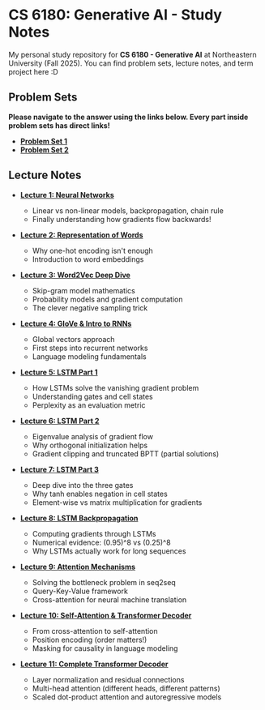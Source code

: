 # CS 6180: Generative AI - Study Notes

My personal study repository for **CS 6180 - Generative AI** at Northeastern University (Fall 2025). You can find problem sets, lecture notes, and term project here :D

## Problem Sets  
**Please navigate to the answer using the links below. Every part inside problem sets has direct links!**  
- **[Problem Set 1](./Problem%20Set%201)**  
- **[Problem Set 2](./Problem%20Set%202)**

## Lecture Notes

- **[Lecture 1: Neural Networks](./Class%20Notes/Lecture01_Neural_Network.md)**
  - Linear vs non-linear models, backpropagation, chain rule
  - Finally understanding how gradients flow backwards!
  
- **[Lecture 2: Representation of Words](./Class%20Notes/Lecture02_Representation_of_Words.md)** 
  - Why one-hot encoding isn't enough
  - Introduction to word embeddings
  
- **[Lecture 3: Word2Vec Deep Dive](./Class%20Notes/Lecture03_Word2Vec.md)**
  - Skip-gram model mathematics
  - Probability models and gradient computation
  - The clever negative sampling trick

- **[Lecture 4: GloVe & Intro to RNNs](./Class%20Notes/Lecture04_GloVe_Intro_to_RNNs.md)**
  - Global vectors approach
  - First steps into recurrent networks
  - Language modeling fundamentals
  
- **[Lecture 5: LSTM Part 1](./Class%20Notes/Lecture05_LSTM_Part1.md)**
  - How LSTMs solve the vanishing gradient problem
  - Understanding gates and cell states
  - Perplexity as an evaluation metric

- **[Lecture 6: LSTM Part 2](./Class%20Notes/Lecture06_LSTM_Part2.md)**
  - Eigenvalue analysis of gradient flow
  - Why orthogonal initialization helps
  - Gradient clipping and truncated BPTT (partial solutions)

- **[Lecture 7: LSTM Part 3](./Class%20Notes/Lecture07_LSTM_Part3.md)**
  - Deep dive into the three gates
  - Why tanh enables negation in cell states
  - Element-wise vs matrix multiplication for gradients

- **[Lecture 8: LSTM Backpropagation](./Class%20Notes/Lecture08_LSTM_Backpropagation.md)**
  - Computing gradients through LSTMs
  - Numerical evidence: (0.95)^8 vs (0.25)^8
  - Why LSTMs actually work for long sequences

- **[Lecture 9: Attention Mechanisms](./Class%20Notes/Lecture09_Attention_Mechanisms.md)**
  - Solving the bottleneck problem in seq2seq
  - Query-Key-Value framework
  - Cross-attention for neural machine translation

- **[Lecture 10: Self-Attention & Transformer Decoder](./Class%20Notes/Lecture10_Self_Attention_Transformer_Decoder.md)**
  - From cross-attention to self-attention
  - Position encoding (order matters!)
  - Masking for causality in language modeling

- **[Lecture 11: Complete Transformer Decoder](./Class%20Notes/Lecture11_Complete_Transformer_Decoder.md)**
  - Layer normalization and residual connections
  - Multi-head attention (different heads, different patterns)
  - Scaled dot-product attention and autoregressive models